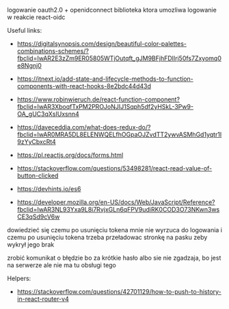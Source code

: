 logowanie oauth2.0 + openidconnect
biblioteka ktora umozliwa logowanie w reakcie react-oidc

Useful links:

- https://digitalsynopsis.com/design/beautiful-color-palettes-combinations-schemes/?fbclid=IwAR2E3zZm9ER05805WTjOutqft_gJM9BFjhFDlIrj50fs7Zxyomq0e8Ngnj0
- https://itnext.io/add-state-and-lifecycle-methods-to-function-components-with-react-hooks-8e2bdc44d43d
- https://www.robinwieruch.de/react-function-component?fbclid=IwAR3XboqfTxPM2PROJoNJIJ1Sqph5df2yHSkL-3Pw9-OA_gUC3qXsIUxsnn4
- https://daveceddia.com/what-does-redux-do/?fbclid=IwAR0MRA5DL8ELENWQELfhOGpaOJZvdTT2ywvASMhGd1yqtr1I9zYyCbxcRt4

- https://pl.reactjs.org/docs/forms.html
- https://stackoverflow.com/questions/53498281/react-read-value-of-button-clicked
- https://devhints.io/es6
- https://developer.mozilla.org/en-US/docs/Web/JavaScript/Reference?fbclid=IwAR3NL93Yxa9L8i7RvjxGLn6qFPV9udiRK0COD3O73NKwn3wsCE3qSd9cV6w

dowiedzieć się czemu po usunięciu tokena mnie nie wyrzuca do logowania i czemu po usunięciu tokena trzeba przeładowac stronkę na pasku zeby wykrył jego brak

zrobić komunikat o błędzie bo za krótkie hasło albo sie nie zgadzaja, bo jest na serwerze ale nie ma tu obsługi tego

Helpers:

- https://stackoverflow.com/questions/42701129/how-to-push-to-history-in-react-router-v4

